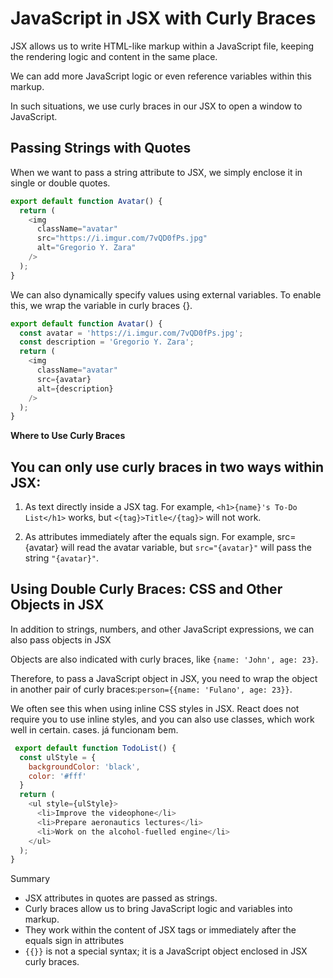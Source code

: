 # JavaScript in JSX with Curly Braces

JSX allows us to write HTML-like markup within a JavaScript file, keeping the rendering logic and content in the same place. 

We can add more JavaScript logic or even reference variables within this markup.

In such situations, we use curly braces in our JSX to open a window to JavaScript.

## Passing Strings with Quotes

When we want to pass a string attribute to JSX, we simply enclose it in single or double quotes.

```javascript
export default function Avatar() {
  return (
    <img
      className="avatar"
      src="https://i.imgur.com/7vQD0fPs.jpg"
      alt="Gregorio Y. Zara"
    />
  );
}
```

We can also dynamically specify values using external variables. To enable this, we wrap the variable in curly braces {}.

```javascript
export default function Avatar() {
  const avatar = 'https://i.imgur.com/7vQD0fPs.jpg';
  const description = 'Gregorio Y. Zara';
  return (
    <img
      className="avatar"
      src={avatar}
      alt={description}
    />
  );
}
```

**Where to Use Curly Braces**

## You can only use curly braces in two ways within JSX:
 1. As text directly inside a JSX tag. For example, `<h1>{name}'s To-Do List</h1>` works, but `<{tag}>Title</{tag}>` will not work.

 2. As attributes immediately after the equals sign. For example, src={avatar} will read the avatar variable, but `src="{avatar}"` will pass the string `"{avatar}"`.

 ## Using Double Curly Braces: CSS and Other Objects in JSX

In addition to strings, numbers, and other JavaScript expressions, we can also pass objects in JSX

 Objects are also indicated with curly braces, like `{name: 'John', age: 23}`.

 Therefore, to pass a JavaScript object in JSX, you need to wrap the object in another pair of curly braces:`person={{name: 'Fulano', age: 23}}`.

We often see this when using inline CSS styles in JSX. React does not require you to use inline styles, and you can also use classes, which work well in certain. cases. já funcionam bem.
```javascript
 export default function TodoList() {
  const ulStyle = {
    backgroundColor: 'black',
    color: '#fff'
  }
  return (
    <ul style={ulStyle}>
      <li>Improve the videophone</li>
      <li>Prepare aeronautics lectures</li>
      <li>Work on the alcohol-fuelled engine</li>
    </ul>
  );
}
```

Summary

- JSX attributes in quotes are passed as strings.
- Curly braces allow us to bring JavaScript logic and variables into markup.
- They work within the content of JSX tags or immediately after the equals sign in attributes
- `{{}}` is not a special syntax; it is a JavaScript object enclosed in JSX curly braces.



